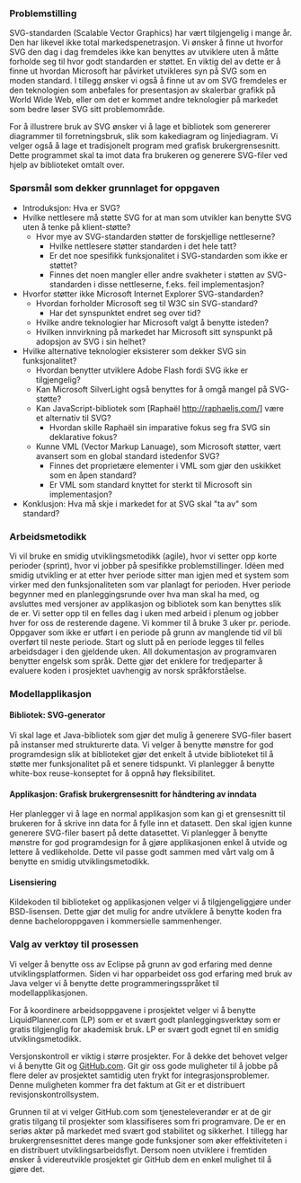### Problemstilling ###

SVG-standarden (Scalable Vector Graphics) har vært tilgjengelig i mange år.
Den har likevel ikke total markedspenetrasjon. Vi ønsker å finne ut hvorfor
SVG den dag i dag fremdeles ikke kan benyttes av utviklere uten å måtte
forholde seg til hvor godt standarden er støttet. En viktig del av dette er
å finne ut hvordan Microsoft har påvirket utvikleres syn på SVG som en moden
standard. I tillegg ønsker vi også å finne ut av om SVG fremdeles er den
teknologien som anbefales for presentasjon av skalerbar grafikk på World
Wide Web, eller om det er kommet andre teknologier på markedet som bedre
løser SVG sitt problemområde.

For å illustrere bruk av SVG ønsker vi å lage et bibliotek som genererer
diagrammer til forretningsbruk, slik som kakediagram og linjediagram. Vi
velger også å lage et tradisjonelt program med grafisk brukergrensesnitt.
Dette programmet skal ta imot data fra brukeren og generere SVG-filer ved
hjelp av biblioteket omtalt over.

### Spørsmål som dekker grunnlaget for oppgaven ###

 - Introduksjon: Hva er SVG?
 - Hvilke nettlesere må støtte SVG for at man som utvikler kan benytte SVG uten å tenke på klient-støtte?
   - Hvor mye av SVG-standarden støtter de forskjellige nettleserne?
     - Hvilke nettlesere støtter standarden i det hele tatt?
     - Er det noe spesifikk funksjonalitet i SVG-standarden som ikke er støttet?
     - Finnes det noen mangler eller andre svakheter i støtten av SVG-standarden i disse nettleserne, f.eks. feil implementasjon?
 - Hvorfor støtter ikke Microsoft Internet Explorer SVG-standarden?
   - Hvordan forholder Microsoft seg til W3C sin SVG-standard?
     - Har det synspunktet endret seg over tid?
   - Hvilke andre teknologier har Microsoft valgt å benytte isteden?
   - Hvilken innvirkning på markedet har Microsoft sitt synspunkt på adopsjon av SVG i sin helhet?
 - Hvilke alternative teknologier eksisterer som dekker SVG sin funksjonalitet?
   - Hvordan benytter utviklere Adobe Flash fordi SVG ikke er tilgjengelig?
   - Kan Microsoft SilverLight også benyttes for å omgå mangel på SVG-støtte?
   - Kan JavaScript-bibliotek som [Raphaël http://raphaeljs.com/] være et alternativ til SVG?
     - Hvordan skille Raphaël sin imparative fokus seg fra SVG sin deklarative fokus?   
   - Kunne VML (Vector Markup Lanuage), som Microsoft støtter, vært avansert som en global standard istedenfor SVG?
     - Finnes det proprietære elementer i VML som gjør den uskikket som en åpen standard?
     - Er VML som standard knyttet for sterkt til Microsoft sin implementasjon?
 - Konklusjon: Hva må skje i markedet for at SVG skal "ta av" som standard?
 
### Arbeidsmetodikk ###

Vi vil bruke en smidig utviklingsmetodikk (agile), hvor vi setter opp korte
perioder (sprint), hvor vi jobber på spesifikke problemstillinger.  Idéen
med smidig utvikling er at etter hver periode sitter man igjen med et system
som virker med den funksjonaliteten som var planlagt for perioden. Hver
periode begynner med en planleggingsrunde over hva man skal ha med, og
avsluttes med versjoner av applikasjon og bibliotek som kan benyttes slik de
er. Vi setter opp til en felles dag i uken med arbeid i plenum og jobber
hver for oss de resterende dagene. Vi kommer til å bruke 3 uker pr. periode.
Oppgaver som ikke er utført i en periode på grunn av manglende tid vil bli
overført til neste periode.  Start og slutt på en periode legges til felles
arbeidsdager i den gjeldende uken. All dokumentasjon av programvaren
benytter engelsk som språk. Dette gjør det enklere for tredjeparter å
evaluere koden i prosjektet uavhengig av norsk språkforståelse.

### Modellapplikasjon ###

#### Bibliotek: SVG-generator ####

Vi skal lage et Java-bibliotek som gjør det mulig å generere SVG-filer
basert på instanser med strukturerte data. Vi velger å benytte mønstre for
god programdesign slik at biblioteket gjør det enkelt å utvide biblioteket
til å støtte mer funksjonalitet på et senere tidspunkt. Vi planlegger å
benytte white-box reuse-konseptet for å oppnå høy fleksibilitet.

#### Applikasjon: Grafisk brukergrensesnitt for håndtering av inndata ####

Her planlegger vi å lage en normal applikasjon som kan gi et grensesnitt til
brukeren for å skrive inn data for å fylle inn et datasett. Den skal igjen
kunne generere SVG-filer basert på dette datasettet. Vi planlegger å benytte
mønstre for god programdesign for å gjøre applikasjonen enkel å utvide og
lettere å vedlikeholde. Dette vil passe godt sammen med vårt valg om å
benytte en smidig utviklingsmetodikk.

#### Lisensiering ####

Kildekoden til biblioteket og applikasjonen velger vi å tilgjengeliggjøre
under BSD-lisensen. Dette gjør det mulig for andre utviklere å benytte koden
fra denne bacheloroppgaven i kommersielle sammenhenger.

### Valg av verktøy til prosessen ###

Vi velger å benytte oss av Eclipse på grunn av god erfaring med denne
utviklingsplatformen. Siden vi har opparbeidet oss god erfaring med bruk av
Java velger vi å benytte dette programmeringsspråket til
modellapplikasjonen.

For å koordinere arbeidsoppgavene i prosjektet velger vi å benytte
LiquidPlanner.com (LP) som er et svært godt planleggingsverktøy som er
gratis tilgjenglig for akademisk bruk. LP er svært godt egnet til en smidig
utviklingsmetodikk.

Versjonskontroll er viktig i større prosjekter. For å dekke det behovet
velger vi å benytte Git og [GitHub.com](http://github.com). Git gir oss gode
muligheter til å jobbe på flere deler av prosjektet samtidig uten frykt for
integrasjonsproblemer. Denne muligheten kommer fra det faktum at Git er et
distribuert revisjonskontrollsystem.

Grunnen til at vi velger GitHub.com som tjenesteleverandør er at de gir
gratis tilgang til prosjekter som klassifiseres som fri programvare. De er
en seriøs aktør på markedet med svært god stabilitet og sikkerhet. I tillegg
har brukergrensesnittet deres mange gode funksjoner som øker effektiviteten
i en distribuert utviklingsarbeidsflyt. Dersom noen utviklere i fremtiden
ønsker å videreutvikle prosjektet gir GitHub dem en enkel mulighet til å
gjøre det.
